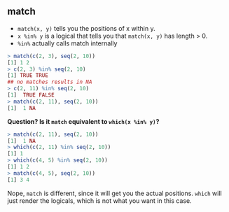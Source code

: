 ## match

* `match(x, y)` tells you the positions of x within y.
* `x %in% y` is a logical that tells you that `match(x, y)` has length > 0.
* `%in%` actually calls match internally

```R
> match(c(2, 3), seq(2, 10))
[1] 1 2
> c(2, 3) %in% seq(2, 10)
[1] TRUE TRUE
## no matches results in NA
> c(2, 11) %in% seq(2, 10)
[1]  TRUE FALSE
> match(c(2, 11), seq(2, 10))
[1]  1 NA
```

**Question? Is it `match` equivalent to `which(x %in% y)`?**

```R
> match(c(2, 11), seq(2, 10))
[1]  1 NA
> which(c(2, 11) %in% seq(2, 10))
[1] 1
> which(c(4, 5) %in% seq(2, 10))
[1] 1 2
> match(c(4, 5), seq(2, 10))
[1] 3 4
```

Nope, `match` is different, since it will get you the actual positions.  `which` will just render the logicals, which is not what you want in this case.
